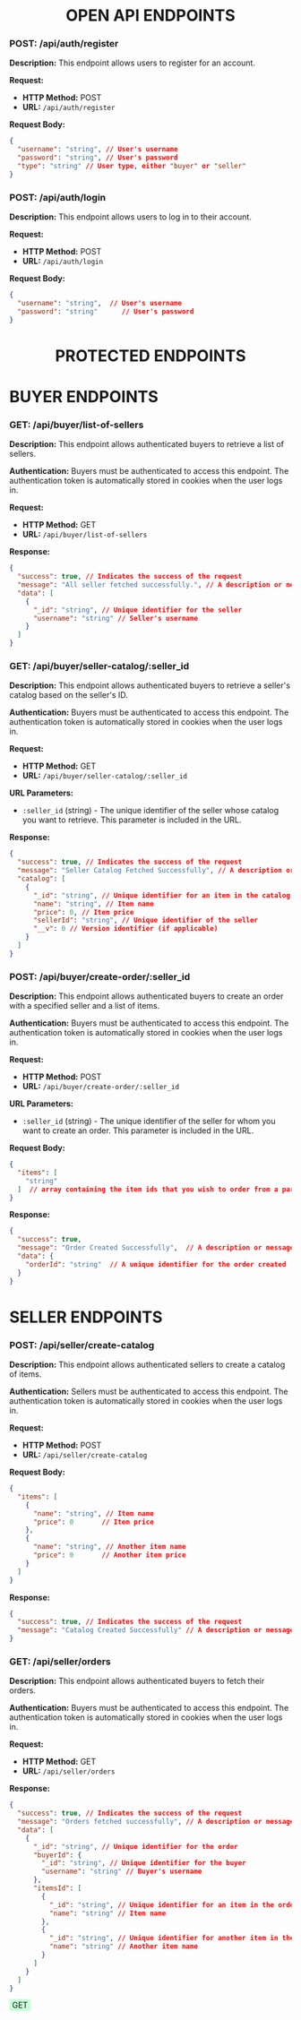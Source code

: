 <h1 align="center">
OPEN API ENDPOINTS
</h1>

### POST: /api/auth/register

**Description:**
This endpoint allows users to register for an account.

**Request:**
- **HTTP Method:** POST
- **URL:** `/api/auth/register`

**Request Body:**
```json
{
  "username": "string", // User's username
  "password": "string", // User's password
  "type": "string" // User type, either "buyer" or "seller"
}
```

### POST: /api/auth/login

**Description:**
This endpoint allows users to log in to their account.

**Request:**
- **HTTP Method:** POST
- **URL:** `/api/auth/login`

**Request Body:**
```json
{
  "username": "string",  // User's username
  "password": "string"      // User's password
}
```
<h1 align="center">
  PROTECTED ENDPOINTS
</h1>
<h1 align="left">
  BUYER ENDPOINTS
</h1>

### GET: /api/buyer/list-of-sellers

**Description:**
This endpoint allows authenticated buyers to retrieve a list of sellers.

**Authentication:**
Buyers must be authenticated to access this endpoint. The authentication token is automatically stored in cookies when the user logs in.

**Request:**
- **HTTP Method:** GET
- **URL:** `/api/buyer/list-of-sellers`

**Response:**
```json
{
  "success": true, // Indicates the success of the request
  "message": "All seller fetched successfully.", // A description or message related to the response
  "data": [
    {
      "_id": "string", // Unique identifier for the seller
      "username": "string" // Seller's username
    }
  ]
}
```

### GET: /api/buyer/seller-catalog/:seller_id

**Description:**
This endpoint allows authenticated buyers to retrieve a seller's catalog based on the seller's ID.

**Authentication:**
Buyers must be authenticated to access this endpoint. The authentication token is automatically stored in cookies when the user logs in.

**Request:**
- **HTTP Method:** GET
- **URL:** `/api/buyer/seller-catalog/:seller_id`

**URL Parameters:**
- `:seller_id` (string) - The unique identifier of the seller whose catalog you want to retrieve. This parameter is included in the URL.

**Response:**
```json
{
  "success": true, // Indicates the success of the request
  "message": "Seller Catalog Fetched Successfully", // A description or message related to the response
  "catalog": [
    {
      "_id": "string", // Unique identifier for an item in the catalog
      "name": "string", // Item name
      "price": 0, // Item price
      "sellerId": "string", // Unique identifier of the seller
      "__v": 0 // Version identifier (if applicable)
    }
  ]
}

```

### POST: /api/buyer/create-order/:seller_id

**Description:**
This endpoint allows authenticated buyers to create an order with a specified seller and a list of items.

**Authentication:**
Buyers must be authenticated to access this endpoint. The authentication token is automatically stored in cookies when the user logs in.

**Request:**
- **HTTP Method:** POST
- **URL:** `/api/buyer/create-order/:seller_id`

**URL Parameters:**
- `:seller_id` (string) - The unique identifier of the seller for whom you want to create an order. This parameter is included in the URL.

**Request Body:**
```json
{
  "items": [
    "string"
  ]  // array containing the item ids that you wish to order from a particular seller
}
```

**Response:**
```json
{
  "success": true,
  "message": "Order Created Successfully",  // A description or message related to the response
  "data": {
    "orderId": "string"  // A unique identifier for the order created
  }
}
```

<h1 align="left">
  SELLER ENDPOINTS
</h1>

### POST: /api/seller/create-catalog

**Description:**
This endpoint allows authenticated sellers to create a catalog of items.

**Authentication:**
Sellers must be authenticated to access this endpoint. The authentication token is automatically stored in cookies when the user logs in.

**Request:**
- **HTTP Method:** POST
- **URL:** `/api/seller/create-catalog`

**Request Body:**
```json
{
  "items": [
    {
      "name": "string", // Item name
      "price": 0       // Item price
    },
    {
      "name": "string", // Another item name
      "price": 0       // Another item price
    }
  ]
}
```

**Response:**
```json
{
  "success": true, // Indicates the success of the request
  "message": "Catalog Created Successfully" // A description or message related to the response
}
```

### GET: /api/seller/orders

**Description:**
This endpoint allows authenticated buyers to fetch their orders.

**Authentication:**
Buyers must be authenticated to access this endpoint. The authentication token is automatically stored in cookies when the user logs in.

**Request:**
- **HTTP Method:** GET
- **URL:** `/api/seller/orders`

**Response:**
```json
{
  "success": true, // Indicates the success of the request
  "message": "Orders fetched successfully", // A description or message related to the response
  "data": [
    {
      "_id": "string", // Unique identifier for the order
      "buyerId": {
        "_id": "string", // Unique identifier for the buyer
        "username": "string" // Buyer's username
      },
      "itemsId": [
        {
          "_id": "string", // Unique identifier for an item in the order
          "name": "string" // Item name
        },
        {
          "_id": "string", // Unique identifier for another item in the order
          "name": "string" // Another item name
        }
      ]
    }
  ]
}
```
<span style="background-color: #c7ffd8; padding: 2px 5px;">GET</span>
